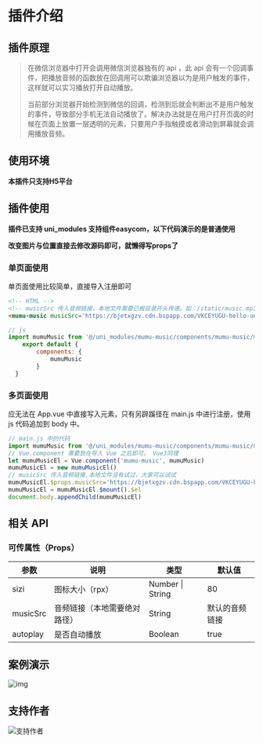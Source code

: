 # 插件介绍

## 插件原理

> 在微信浏览器中打开会调用微信浏览器独有的 api ，此 api 会有一个回调事件，把播放音频的函数放在回调用可以欺骗浏览器以为是用户触发的事件，这样就可以实习播放打开自动播放。
>
> 当前部分浏览器开始检测到微信的回调，检测到后就会判断出不是用户触发的事件，导致部分手机无法自动播放了。解决办法就是在用户打开页面的时候在页面上放置一层透明的元素，只要用户手指触摸或者滑动到屏幕就会调用播放音频。

## 使用环境

**本插件只支持H5平台**

## 插件使用

**插件已支持 uni_modules 支持组件easycom，以下代码演示的是普通使用**

**改变图片与位置直接去修改源码即可，就懒得写props了**

### 单页面使用

单页面使用比较简单，直接导入注册即可

``` html
<!-- HTML -->
<!-- musicSrc 传入音频链接，本地文件需要已根目录开头传递。如：/static/music.mp3 -->
<mumu-music musicSrc='https://bjetxgzv.cdn.bspapp.com/VKCEYUGU-hello-uniapp/2cc220e0-c27a-11ea-9dfb-6da8e309e0d8.mp3'></mumu-music>
```

``` js
// js
import mumuMusic from '@/uni_modules/mumu-music/components/mumu-music/mumu-music.vue'
	export default {
		components: {
			mumuMusic
		}
  }
```

### 多页面使用

应无法在 App.vue 中直接写入元素，只有另辟蹊径在 main.js 中进行注册，使用 js 代码追加到 body 中。

``` js
// main.js 中的代码
import mumuMusic from '@/uni_modules/mumu-music/components/mumu-music/mumu-music.vue'
// Vue.component 需要放在导入 Vue 之后即可。 Vue3同理
let mumuMusicEl = Vue.component('mumu-music', mumuMusic)
mumuMusicEl = new mumuMusicEl()
// musicSrc 传入音频链接,本地文件没有试过，大家可以试试
mumuMusicEl.$props.musicSrc='https://bjetxgzv.cdn.bspapp.com/VKCEYUGU-hello-uniapp/2cc220e0-c27a-11ea-9dfb-6da8e309e0d8.mp3'
mumuMusicEl = mumuMusicEl.$mount().$el
document.body.appendChild(mumuMusicEl)

```

## 相关 API

### 可传属性（Props）

| 参数     | 说明                         | 类型             | 默认值         |
| -------- | ---------------------------- | ---------------- | -------------- |
| sizi     | 图标大小（rpx）              | Number \| String | 80             |
| musicSrc | 音频链接（本地需要绝对路径） | String           | 默认的音频链接 |
| autoplay | 是否自动播放                 | Boolean          | true           |

## 案例演示

![img](https://h5plugin.mumudev.top/public/music/qrcode.png)

## 支持作者

![支持作者](https://student.mumudev.top/wxMP.jpg)